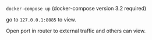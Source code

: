 `docker-compose up`  (docker-compose version 3.2 required)

go to `127.0.0.1:8085` to view.

Open port in router to external traffic and others can view.

